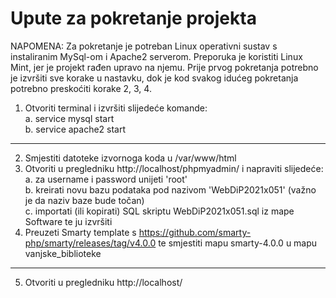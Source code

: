 # Upute za pokretanje projekta

NAPOMENA: Za pokretanje je potreban Linux operativni sustav s instaliranim MySql-om i Apache2 serverom. Preporuka je koristiti Linux Mint, jer je projekt rađen upravo na njemu. Prije prvog pokretanja potrebno je izvršiti sve korake u nastavku, dok je kod svakog idućeg pokretanja potrebno preskoćiti korake 2, 3, 4.

1. Otvoriti terminal i izvršiti slijedeće komande:<br>
   a. service mysql start<br>
   b. service apache2 start
--------------------------------------------------------------------------------------------------------
2. Smjestiti datoteke izvornoga koda u /var/www/html
3. Otvoriti u pregledniku http://localhost/phpmyadmin/ i napraviti slijedeće:<br>
   a. za username i password unijeti 'root'<br>
   b. kreirati novu bazu podataka pod nazivom 'WebDiP2021x051' (važno je da naziv baze bude točan)<br>
   c. importati (ili kopirati) SQL skriptu WebDiP2021x051.sql iz mape Software te ju izvršiti<br>
4. Preuzeti Smarty template s https://github.com/smarty-php/smarty/releases/tag/v4.0.0 te smjestiti mapu smarty-4.0.0 u mapu vanjske_biblioteke
--------------------------------------------------------------------------------------------------------
5. Otvoriti u pregledniku http://localhost/
